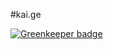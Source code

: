 #kai.ge

[![Greenkeeper badge](https://badges.greenkeeper.io/udbmnm/kai.ge.svg)](https://greenkeeper.io/)
